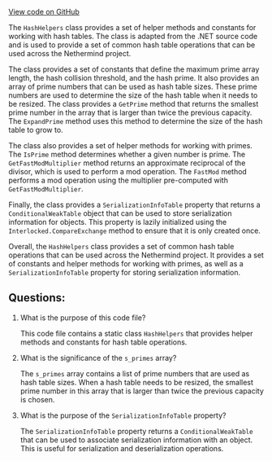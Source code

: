 [View code on GitHub](https://github.com/nethermindeth/nethermind/Nethermind.Core/Collections/HashHelpers.cs)

The `HashHelpers` class provides a set of helper methods and constants for working with hash tables. The class is adapted from the .NET source code and is used to provide a set of common hash table operations that can be used across the Nethermind project.

The class provides a set of constants that define the maximum prime array length, the hash collision threshold, and the hash prime. It also provides an array of prime numbers that can be used as hash table sizes. These prime numbers are used to determine the size of the hash table when it needs to be resized. The class provides a `GetPrime` method that returns the smallest prime number in the array that is larger than twice the previous capacity. The `ExpandPrime` method uses this method to determine the size of the hash table to grow to.

The class also provides a set of helper methods for working with primes. The `IsPrime` method determines whether a given number is prime. The `GetFastModMultiplier` method returns an approximate reciprocal of the divisor, which is used to perform a mod operation. The `FastMod` method performs a mod operation using the multiplier pre-computed with `GetFastModMultiplier`.

Finally, the class provides a `SerializationInfoTable` property that returns a `ConditionalWeakTable` object that can be used to store serialization information for objects. This property is lazily initialized using the `Interlocked.CompareExchange` method to ensure that it is only created once.

Overall, the `HashHelpers` class provides a set of common hash table operations that can be used across the Nethermind project. It provides a set of constants and helper methods for working with primes, as well as a `SerializationInfoTable` property for storing serialization information.
## Questions: 
 1. What is the purpose of this code file?
    
    This code file contains a static class `HashHelpers` that provides helper methods and constants for hash table operations.

2. What is the significance of the `s_primes` array?
    
    The `s_primes` array contains a list of prime numbers that are used as hash table sizes. When a hash table needs to be resized, the smallest prime number in this array that is larger than twice the previous capacity is chosen.

3. What is the purpose of the `SerializationInfoTable` property?
    
    The `SerializationInfoTable` property returns a `ConditionalWeakTable` that can be used to associate serialization information with an object. This is useful for serialization and deserialization operations.